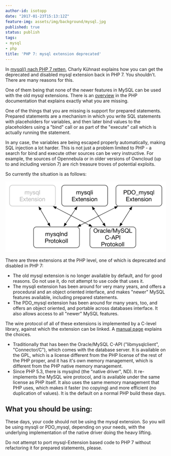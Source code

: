 ```yaml
---
author-id: isotopp
date: "2017-01-23T15:13:12Z"
feature-img: assets/img/background/mysql.jpg
published: true
status: publish
tags:
- mysql
- php
title: 'PHP 7: mysql extension deprecated'
---
```

In [mysql() nach PHP 7
retten](http://kuehnast.com/s9y/archives/650-mysql-nach-PHP-7-retten.html),
Charly Kühnast explains how you can get the deprecated and
disabled mysql extension back in PHP 7. You shouldn't. There are
many reasons for this.

One of them being that none of the newer features in MySQL can
be used with the old mysql extensions. There is an
[overview](http://php.net/manual/en/mysqlinfo.api.choosing.php)
in the PHP documentation that explains exactly what you are
missing.

One of the things that you are missing is support for prepared
statements. Prepared statements are a mechanism in which you
write SQL statements with placeholders for variables, and then
later bind values to the placeholders using a "bind" call or as
part of the "execute" call which is actually running the
statement.

In any case, the variables are being escaped properly
automatically, making SQL injection a lot harder. This is not
just a problem limited to PHP - a search for bind and execute
other sources can be very instructive. For example, the sources
of Opennebula or in older versions of Owncloud (up to and
including version 7) are rich treasure troves of potential
exploits.

So currently the situation is as follows:

![](/uploads/2017/01/mysql_protokolle-1.png)

There are three extensions at the PHP level, one of which is deprecated and
disabled in PHP 7:

- The old mysql extension is no longer available by default, and
  for good reasons. Do not use it, do not attempt to use code
  that uses it.
- The mysqli extension has been around for very many years, and
  offers a procedural and an object oriented interface, and
  makes "newer" MySQL features available, including prepared
  statements.
- The PDO\_mysql extension has been around for many years, too,
  and offers an object oriented, and portable across databases
  interface. It also allows access to all "newer" MySQL
  features.

The wire protocol of all of these extensions is implemented by a
C-level library, against which the extension can be linked. A
[manual page](http://php.net/manual/en/mysqlinfo.library.choosing.php)
explains the choices.

- Traditionally that has been the Oracle/MySQL C-API
  ("libmysqlclient", "Connector/C"), which comes with the
  database server. It is available on the GPL, which is a
  license different from the PHP license of the rest of the PHP
  proper, and it has it's own memory management, which is
  different from the PHP native memory management.
- Since PHP 5.3, there is mysqlnd (the "native driver", ND). It
  re-implements the MySQL wire protocol, and is available under
  the same license as PHP itself. It also uses the same memory
  management that PHP uses, which makes it faster (no copying)
  and more efficient (no duplication of values). It is the
  default on a normal PHP build these days.

## What you should be using:

These days, your code should not be using the mysql extension.
So you will be using mysqli or PDO\_mysql, depending on your
needs, with the underlying implementation of the native driver
doing the heavy lifting.

Do not attempt to port mysql-Extension based code to PHP 7
without refactoring it for prepared statements, please.
